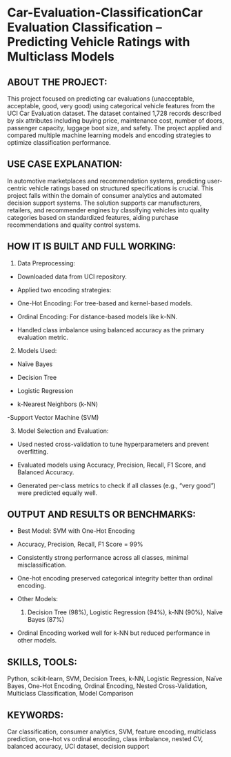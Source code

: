 # Car-Evaluation-ClassificationCar Evaluation Classification – Predicting Vehicle Ratings with Multiclass Models

## ABOUT THE PROJECT:
This project focused on predicting car evaluations (unacceptable, acceptable, good, very good) using categorical vehicle features from the UCI Car Evaluation dataset. The dataset contained 1,728 records described by six attributes including buying price, maintenance cost, number of doors, passenger capacity, luggage boot size, and safety. The project applied and compared multiple machine learning models and encoding strategies to optimize classification performance.


## USE CASE EXPLANATION:
In automotive marketplaces and recommendation systems, predicting user-centric vehicle ratings based on structured specifications is crucial. This project falls within the domain of consumer analytics and automated decision support systems. The solution supports car manufacturers, retailers, and recommender engines by classifying vehicles into quality categories based on standardized features, aiding purchase recommendations and quality control systems.


## HOW IT IS BUILT AND FULL WORKING:

1. Data Preprocessing:

- Downloaded data from UCI repository.

- Applied two encoding strategies:

- One-Hot Encoding: For tree-based and kernel-based models.

- Ordinal Encoding: For distance-based models like k-NN.

- Handled class imbalance using balanced accuracy as the primary evaluation metric.


2. Models Used:

- Naïve Bayes

- Decision Tree

- Logistic Regression

- k-Nearest Neighbors (k-NN)

-Support Vector Machine (SVM)

3. Model Selection and Evaluation:

- Used nested cross-validation to tune hyperparameters and prevent overfitting.

- Evaluated models using Accuracy, Precision, Recall, F1 Score, and Balanced Accuracy.

- Generated per-class metrics to check if all classes (e.g., “very good”) were predicted equally well.


## OUTPUT AND RESULTS OR BENCHMARKS:

- Best Model: SVM with One-Hot Encoding

- Accuracy, Precision, Recall, F1 Score = 99%

- Consistently strong performance across all classes, minimal misclassification.

- One-hot encoding preserved categorical integrity better than ordinal encoding.

- Other Models:

    1. Decision Tree (98%), Logistic Regression (94%), k-NN (90%), Naïve Bayes (87%)

- Ordinal Encoding worked well for k-NN but reduced performance in other models.


## SKILLS, TOOLS:
Python, scikit-learn, SVM, Decision Trees, k-NN, Logistic Regression, Naïve Bayes, One-Hot Encoding, Ordinal Encoding, Nested Cross-Validation, Multiclass Classification, Model Comparison

## KEYWORDS:
Car classification, consumer analytics, SVM, feature encoding, multiclass prediction, one-hot vs ordinal encoding, class imbalance, nested CV, balanced accuracy, UCI dataset, decision support
